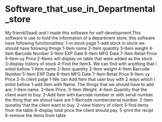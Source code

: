 # Software_that_use_in_Departmental_store
My friend(Saad) and I made this software for self-development.This software is use to hold the information of a department store.
this software have following functionalities:
1-in stock page
    1-add stock
        in stock we should have folowing things
        1-Item name
        2-Item quantity
        3-Item weight
        4-Item Barcode Number
        5-Item EXP Date
        6-Item MFG Date
        7-Item Retail Price
        8-Item uy Price
    2-Items will display on table that were added as the stock
    3-display history of stock
    4-Find the ItemS. We can find with anything that I enlist bellow
        1-Item name
        2-Item quantity
        3-Item weight
        4-Item Barcode Number
        5-Item EXP Date
        6-Item MFG Date
        7-Item Retail Price
        8-Item uy Price
 2-In client page
        1-We can Add Item that user buy with 2 ways which I enlist bellow
            1-add Item with Name. The things that we should have to add are:
                1-Item name.
                2-Item Price.
                3-Item Weight.
                4-Item Quantity that the client want to buy.
            2-Add Item with barcode number or with serial number. the thing that we shoud have are
                1-Barcode number/serial number.
                2-Item qunatity that the client want to buy.
        2-view history of client
        3-find items from the table
        4-display total price the client should pay.
        5-print the recipt
        6-remove the items from table
        
    
